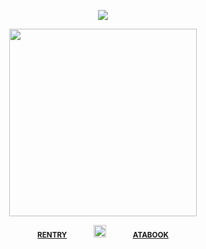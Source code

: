 <div align="center"> 
  
![](https://komarev.com/ghpvc/?username=vampiresoul&color=83c7cb&label=^__^&style=plastic)

<p align="center"> <img width="300" src="https://vampiresoul.neocities.org/sunaxa.jpeg">


<div align="center"> 
 
<sub>[**RENTRY**](https://rentry.co/VlLTRUM)⠀⠀⠀⠀⠀<img width="20" src="https://i.postimg.cc/bNgHP9rV/coracao2.gif">⠀⠀⠀⠀⠀[**ATABOOK**](https://hyrule.atabook.org/)</sub>

<div align="center"> 
